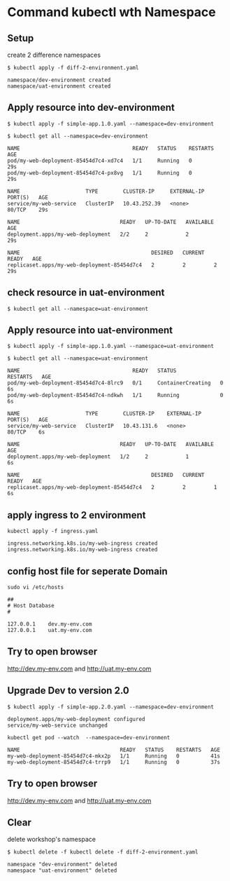 # Command kubectl wth Namespace

## Setup

create 2 difference namespaces

```shell
$ kubectl apply -f diff-2-environment.yaml

namespace/dev-environment created
namespace/uat-environment created
```

## Apply resource into dev-environment

```shell
$ kubectl apply -f simple-app.1.0.yaml --namespace=dev-environment
```

```shell
$ kubectl get all --namespace=dev-environment

NAME                                    READY   STATUS    RESTARTS   AGE
pod/my-web-deployment-85454d7c4-xd7c4   1/1     Running   0          29s
pod/my-web-deployment-85454d7c4-px8vg   1/1     Running   0          29s

NAME                     TYPE        CLUSTER-IP     EXTERNAL-IP   PORT(S)   AGE
service/my-web-service   ClusterIP   10.43.252.39   <none>        80/TCP    29s

NAME                                READY   UP-TO-DATE   AVAILABLE   AGE
deployment.apps/my-web-deployment   2/2     2            2           29s

NAME                                          DESIRED   CURRENT   READY   AGE
replicaset.apps/my-web-deployment-85454d7c4   2         2         2       29s
```

## check resource in uat-environment

```shell
$ kubectl get all --namespace=uat-environment
```

## Apply resource into uat-environment

```shell
$ kubectl apply -f simple-app.1.0.yaml --namespace=uat-environment
```

```shell
$ kubectl get all --namespace=uat-environment 

NAME                                    READY   STATUS              RESTARTS   AGE
pod/my-web-deployment-85454d7c4-8lrc9   0/1     ContainerCreating   0          6s
pod/my-web-deployment-85454d7c4-ndkwh   1/1     Running             0          6s

NAME                     TYPE        CLUSTER-IP    EXTERNAL-IP   PORT(S)   AGE
service/my-web-service   ClusterIP   10.43.131.6   <none>        80/TCP    6s

NAME                                READY   UP-TO-DATE   AVAILABLE   AGE
deployment.apps/my-web-deployment   1/2     2            1           6s

NAME                                          DESIRED   CURRENT   READY   AGE
replicaset.apps/my-web-deployment-85454d7c4   2         2         1       6s
```

## apply ingress to 2 environment

```shell
kubectl apply -f ingress.yaml

ingress.networking.k8s.io/my-web-ingress created
ingress.networking.k8s.io/my-web-ingress created
```

## config host file for seperate Domain

```shell
sudo vi /etc/hosts
```

```hosts
##
# Host Database
#

127.0.0.1    dev.my-env.com
127.0.0.1    uat.my-env.com
```

## Try to open browser

http://dev.my-env.com and http://uat.my-env.com

## Upgrade Dev to version 2.0

```shell
$ kubectl apply -f simple-app.2.0.yaml --namespace=dev-environment

deployment.apps/my-web-deployment configured
service/my-web-service unchanged
```

```shell
kubectl get pod --watch  --namespace=dev-environment

NAME                                READY   STATUS    RESTARTS   AGE
my-web-deployment-85454d7c4-mkx2p   1/1     Running   0          41s
my-web-deployment-85454d7c4-trrp9   1/1     Running   0          37s
```

## Try to open browser

http://dev.my-env.com and http://uat.my-env.com

## Clear

delete workshop's namespace

```shell
$ kubectl delete -f kubectl delete -f diff-2-environment.yaml
 
namespace "dev-environment" deleted
namespace "uat-environment" deleted
```